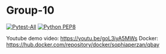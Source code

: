 # Group-10
[![Pytest-All](https://github.com/solitude233-ui/Group-10/actions/workflows/pytest.yml/badge.svg)](https://github.com/solitude233-ui/Group-10/actions/workflows/pytest.yml)
[![Python PEP8](https://github.com/solitude233-ui/Group-10/actions/workflows/style_check.yml/badge.svg)](https://github.com/solitude233-ui/Group-10/actions/workflows/style_check.yml)

Youtube demo video: https://youtu.be/goL3iyA5MWs
Docker: https://hub.docker.com/repository/docker/sophiaperzan/qbay
